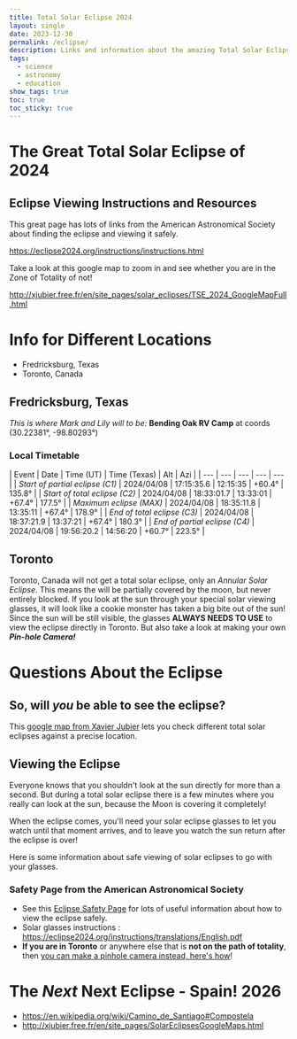 ```yaml
---
title: Total Solar Eclipse 2024
layout: single
date: 2023-12-30
permalink: /eclipse/
description: Links and information about the amazing Total Solar Eclipse in 2024 crossing through North America.
tags:
  - science
  - astronomy
  - education
show_tags: true
toc: true
toc_sticky: true
---
```

# The Great Total Solar Eclipse of 2024

## Eclipse Viewing Instructions and Resources
This great page has lots of links from the American Astronomical Society about finding the eclipse and viewing it safely.

https://eclipse2024.org/instructions/instructions.html

Take a look at this google map to zoom in and see whether you are in the Zone of Totality of not!

http://xjubier.free.fr/en/site_pages/solar_eclipses/TSE_2024_GoogleMapFull.html

# Info for Different Locations
- Fredricksburg, Texas
- Toronto, Canada

## Fredricksburg, Texas

*This is where Mark and Lily will to be:*
**Bending Oak RV Camp** at coords (30.22381°, -98.80293°)

### Local Timetable

| Event                           | Date       | Time (UT)  | Time (Texas) | Alt    | Azi    |
| ---                             | ---        | ---                     | ---    | ---    |
| *Start of partial eclipse (C1)* | 2024/04/08 | 17:15:35.6 | 12:15:35     | +60.4° | 135.8° |
| *Start of total eclipse (C2)*   | 2024/04/08 | 18:33:01.7 | 13:33:01     | +67.4° | 177.5° |
| *Maximum eclipse (MAX)*         | 2024/04/08 | 18:35:11.8 | 13:35:11     | +67.4° | 178.9° |
| *End of total eclipse (C3)*     | 2024/04/08 | 18:37:21.9 | 13:37:21     | +67.4° | 180.3° |
| *End of partial eclipse (C4)*   | 2024/04/08 | 19:56:20.2 | 14:56:20     | +60.7° | 223.5° |

## Toronto
Toronto, Canada will not get a total solar eclipse, only an *Annular Solar Eclipse*. This means the will be partially covered by the moon, but never entirely blocked. If you look at the sun through your special solar viewing glasses, it will look like a cookie monster has taken a big bite out of the sun! Since the sun will be still visible, the glasses  **ALWAYS NEEDS TO USE** to view the eclipse directly in Toronto. But also take a look at making your own ***Pin-hole Camera!***

# Questions About the Eclipse

## So, will *you* be able to see the eclipse?

This [google map from Xavier Jubier](http://xjubier.free.fr/en/site_pages/solar_eclipses/TSE_2024_GoogleMapFull.html) lets you check different total solar eclipses against a precise location.

## Viewing the Eclipse
Everyone knows that you shouldn't look at the sun directly for more than a second. But during a total solar eclipse there is a few minutes where you really can look at the sun, because the Moon is covering it completely!

When the eclipse comes, you'll need your solar eclipse glasses to let you watch until that moment arrives, and to leave you watch the sun return after the eclipse is over!

Here is some information about safe viewing of solar eclipses to go with your glasses.

### Safety Page from the American Astronomical Society
- See this [Eclipse Safety Page](https://eclipse.aas.org/eye-safety) for lots of useful information about how to view the eclipse safely.
- Solar glasses instructions : https://eclipse2024.org/instructions/translations/English.pdf
- **If you are in Toronto** or anywhere else that is **not on the path of totality**, then [you can make a pinhole camera instead, here's how](https://eclipse.aas.org/eye-safety/projection)! 

# The *Next* Next Eclipse - Spain! 2026
- https://en.wikipedia.org/wiki/Camino_de_Santiago#Compostela
- http://xjubier.free.fr/en/site_pages/SolarEclipsesGoogleMaps.html

